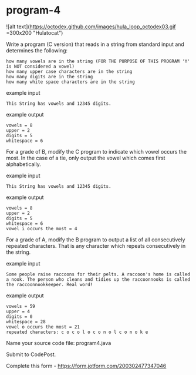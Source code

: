 # program-4
![alt text](https://octodex.github.com/images/hula_loop_octodex03.gif =300x200 "Hulatocat")

Write a program (C version) that reads in a string from standard input and determines the following:
```
how many vowels are in the string (FOR THE PURPOSE OF THIS PROGRAM 'Y' is NOT considered a vowel)
how many upper case characters are in the string
how many digits are in the string
how many white space characters are in the string
```

example input

```
This String has vowels and 12345 digits. 
```

example output
```
vowels = 8
upper = 2
digits = 5
whitespace = 6
```

For a grade of B, modify the C program to indicate which vowel occurs the most. In the case of a tie, only output the vowel which comes first alphabetically.

example input
```
This String has vowels and 12345 digits. 
```

example output
```
vowels = 8
upper = 2
digits = 5
whitespace = 6
vowel i occurs the most = 4
```

For a grade of A, modify the B program to output a list of all consecutively repeated characters. That is any character which repeats consecutively in the string. 

example input
```
Some people raise raccoons for their pelts. A raccoon's home is called a nook. The person who cleans and tidies up the raccoonnooks is called the raccoonnookkeeper. Real word! 
```

example output
```
vowels = 59
upper = 4
digits = 0
whitespace = 28
vowel o occurs the most = 21
repeated characters: c o c o l o c o n o l c o n o k e
```

Name your source code file: program4.java

Submit to CodePost.

Complete this form - https://form.jotform.com/200302477347046

